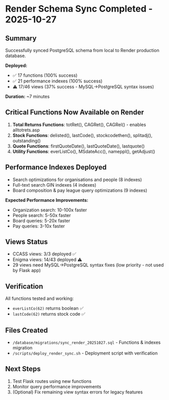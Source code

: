 # Render Schema Sync Completed - 2025-10-27

## Summary
Successfully synced PostgreSQL schema from local to Render production database.

**Deployed:**
- ✅ 17 functions (100% success)
- ✅ 21 performance indexes (100% success)
- ⚠️ 17/46 views (37% success - MySQL→PostgreSQL syntax issues)

**Duration:** ~7 minutes

## Critical Functions Now Available on Render
1. **Total Returns Functions**: totRet(), CAGRet(), CAGRel() - enables alltotrets.asp
2. **Stock Functions**: delisted(), lastCode(), stockcodethen(), splitadj(), outstanding()
3. **Quote Functions**: firstQuoteDate(), lastQuoteDate(), lastquote()
4. **Utility Functions**: everListCo(), MSdateAcc(), nameppl(), getAdjust()

## Performance Indexes Deployed
- Search optimizations for organisations and people (8 indexes)
- Full-text search GIN indexes (4 indexes)
- Board composition & pay league query optimizations (9 indexes)

**Expected Performance Improvements:**
- Organization search: 10-100x faster
- People search: 5-50x faster  
- Board queries: 5-20x faster
- Pay queries: 3-10x faster

## Views Status
- CCASS views: 3/3 deployed ✅
- Enigma views: 14/43 deployed ⚠️
- 29 views need MySQL→PostgreSQL syntax fixes (low priority - not used by Flask app)

## Verification
All functions tested and working:
- `everListCo(62)` returns boolean ✅
- `lastCode(62)` returns stock code ✅

## Files Created
- `/database/migrations/sync_render_20251027.sql` - Functions & indexes migration
- `/scripts/deploy_render_sync.sh` - Deployment script with verification

## Next Steps
1. Test Flask routes using new functions
2. Monitor query performance improvements
3. (Optional) Fix remaining view syntax errors for legacy features

